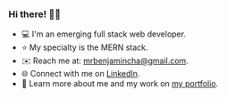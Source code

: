 ### Hi there! 👋🏻
- 💻 I'm an emerging full stack web developer.
- ⭐️ My specialty is the MERN stack.
- ✉️ Reach me at: [mrbenjamincha@gmail.com](mailto:mrbenjamincha@gmail.com).
- 🌐 Connect with me on [LinkedIn](https://bit.ly/bencha-linkedin).
- 💼 Learn more about me and my work on [my portfolio](https://bit.ly/bencha-portf).

<!--
**bencha27/bencha27** is a ✨ _special_ ✨ repository because its `README.md` (this file) appears on your GitHub profile.

Here are some ideas to get you started:

- 🔭 I’m currently working on ...
- 🌱 I’m currently learning ...
- 👯 I’m looking to collaborate on ...
- 🤔 I’m looking for help with ...
- 💬 Ask me about ...
- 📫 How to reach me: 
- 😄 Pronouns: ...
- ⚡ Fun fact: ...
-->

